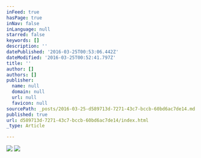 ```yaml
---
inFeed: true
hasPage: true
inNav: false
inLanguage: null
starred: false
keywords: []
description: ''
datePublished: '2016-03-25T00:53:06.442Z'
dateModified: '2016-03-25T00:52:41.797Z'
title: ''
author: []
authors: []
publisher:
  name: null
  domain: null
  url: null
  favicon: null
sourcePath: _posts/2016-03-25-d589713d-7271-43c7-bccb-60bd6ac7de14.md
published: true
url: d589713d-7271-43c7-bccb-60bd6ac7de14/index.html
_type: Article

---
```

![](https://the-grid-user-content.s3-us-west-2.amazonaws.com/7289428e-2532-4aba-8c40-1d3ae9c49676.jpg)
![](https://the-grid-user-content.s3-us-west-2.amazonaws.com/a5b4825e-1f82-464d-a921-b7bcab3c1e21.jpg)